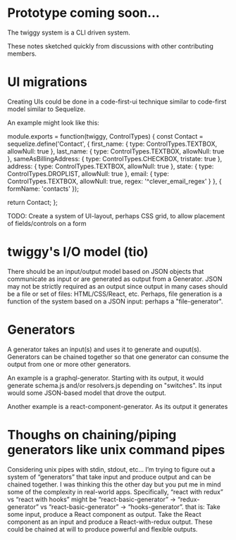 # Prototype coming soon...

The twiggy system is a CLI driven system.

These notes sketched quickly from discussions with other contributing members.

# UI migrations

Creating UIs could be done in a code-first-ui technique similar to code-first model similar to Sequelize.

An example might look like this:

module.exports = function(twiggy, ControlTypes) {
  const Contact = sequelize.define('Contact', {
    first_name: {
      type: ControlTypes.TEXTBOX,
      allowNull: true
    },
    last_name: {
      type: ControlTypes.TEXTBOX,
      allowNull: true
    },
    sameAsBillingAddress: {
      type: ControlTypes.CHECKBOX,
      tristate: true
    },
    address: {
      type: ControlTypes.TEXTBOX,
      allowNull: true
    },
    state: {
      type: ControlTypes.DROPLIST,
      allowNull: true
    },
    email: {
      type: ControlTypes.TEXTBOX,
      allowNull: true,
      regex: '^clever_email_regex'
    }
  }, {
    formName: 'contacts'
  });

  return Contact;
};

TODO: Create a system of UI-layout, perhaps CSS grid, to allow placement of fields/controls on a form


# twiggy's I/O model (tio)

There should be an input/output model based on JSON objects that communicate as input or are generated as output from a Generator. JSON may not be strictly required as an output since output in many cases should be a file or set of files: HTML/CSS/React, etc. Perhaps, file generation is a function of the system based on a JSON input: perhaps a "file-generator".

# Generators
A generator takes an input(s) and uses it to generate and ouput(s). Generators can be chained together so that one generator can consume the output from one or more other generators.

An example is a graphql-generator. Starting with its output, it would generate schema.js and/or resolvers.js depending on "switches". Its input would some JSON-based model that drove the output.

Another example is a react-component-generator. As its output it generates

# Thoughs on chaining/piping generators like unix command pipes
Considering unix pipes with stdin, stdout, etc...
I’m trying to figure out a system of “generators” that take input and produce output and can be chained together.
I was thinking this the other day but you put me in mind some of the complexity in real-world apps.
Specifically, “react with redux” vs “react with hooks” might be “react-basic-generator” -> “redux-generator” vs “react-basic-generator” -> “hooks-generator”.
that is:
Take some input, produce a React component as output. Take the React component as an input and produce a React-with-redux output.
These could be chained at will to produce powerful and flexible outputs.